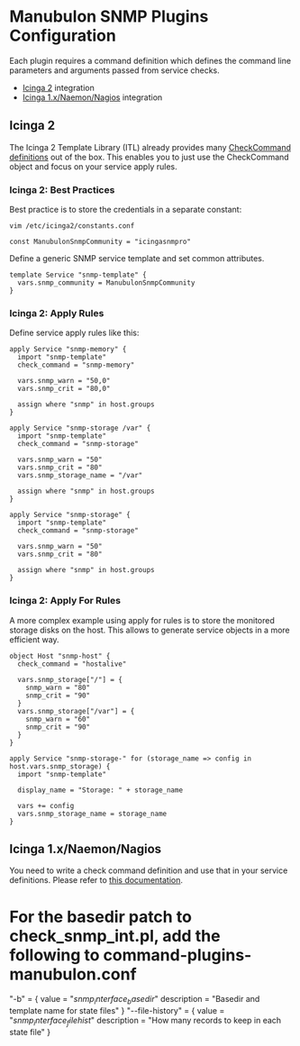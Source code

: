 # Manubulon SNMP Plugins Configuration <a href="manubulon-snmp-plugins-configuration"></a>

Each plugin requires a command definition which defines the command line parameters
and arguments passed from service checks.

* [Icinga 2](03-Configuration.md#manubulon-snmp-plugins-configuration-icinga-2) integration
* [Icinga 1.x/Naemon/Nagios](03-Configuration.md#manubulon-snmp-plugins-configuration-icinga-1) integration

## Icinga 2 <a href="manubulon-snmp-plugins-configuration-icinga-2"></a>

The Icinga 2 Template Library (ITL) already provides many [CheckCommand definitions](https://www.icinga.com/docs/icinga2/latest/doc/10-icinga-template-library/#plugin-check-commands-for-manubulon-snmp)
out of the box. This enables you to just use the CheckCommand object and focus
on your service apply rules.

### Icinga 2: Best Practices <a href="manubulon-snmp-plugins-configuration-icinga-2-best-practices"></a>

Best practice is to store the credentials in a separate constant:

```
vim /etc/icinga2/constants.conf

const ManubulonSnmpCommunity = "icingasnmpro"
```

Define a generic SNMP service template and set common attributes.

```
template Service "snmp-template" {
  vars.snmp_community = ManubulonSnmpCommunity
}
```
### Icinga 2: Apply Rules <a href="manubulon-snmp-plugins-configuration-icinga-2-apply"></a>


Define service apply rules like this:

```
apply Service "snmp-memory" {
  import "snmp-template"
  check_command = "snmp-memory"

  vars.snmp_warn = "50,0"
  vars.snmp_crit = "80,0"

  assign where "snmp" in host.groups
}

apply Service "snmp-storage /var" {
  import "snmp-template"
  check_command = "snmp-storage"

  vars.snmp_warn = "50"
  vars.snmp_crit = "80"
  vars.snmp_storage_name = "/var"

  assign where "snmp" in host.groups
}

apply Service "snmp-storage" {
  import "snmp-template"
  check_command = "snmp-storage"

  vars.snmp_warn = "50"
  vars.snmp_crit = "80"

  assign where "snmp" in host.groups
}
```

### Icinga 2: Apply For Rules <a href="manubulon-snmp-plugins-configuration-icinga-2-apply-for"></a>

A more complex example using apply for rules is to store the
monitored storage disks on the host. This allows to generate
service objects in a more efficient way.

```
object Host "snmp-host" {
  check_command = "hostalive"

  vars.snmp_storage["/"] = {
    snmp_warn = "80"
    snmp_crit = "90"
  }
  vars.snmp_storage["/var"] = {
    snmp_warn = "60"
    snmp_crit = "90"
  }
}

apply Service "snmp-storage-" for (storage_name => config in host.vars.snmp_storage) {
  import "snmp-template"

  display_name = "Storage: " + storage_name

  vars += config
  vars.snmp_storage_name = storage_name
}
```


## Icinga 1.x/Naemon/Nagios <a href="manubulon-snmp-plugins-configuration-icinga-1"></a>

You need to write a check command definition and use that in your service definitions.
Please refer to [this documentation](http://nagios.manubulon.com/index_commands.html).

# For the basedir patch to check_snmp_int.pl, add the following to command-plugins-manubulon.conf

 "-b" = { 
        value = "$snmp_interface_basedir$" 
        description = "Basedir and template name for state files" 
  } 
  "--file-history" = { 
        value = "$snmp_interface_filehist$" 
        description = "How many records to keep in each state file" 
  } 